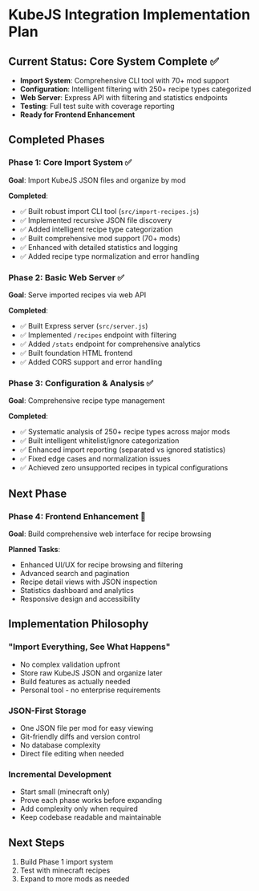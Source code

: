 # KubeJS Integration Implementation Plan

## Current Status: Core System Complete ✅
- **Import System**: Comprehensive CLI tool with 70+ mod support
- **Configuration**: Intelligent filtering with 250+ recipe types categorized
- **Web Server**: Express API with filtering and statistics endpoints
- **Testing**: Full test suite with coverage reporting
- **Ready for Frontend Enhancement**

## Completed Phases

### Phase 1: Core Import System ✅
**Goal**: Import KubeJS JSON files and organize by mod

**Completed**:
- ✅ Built robust import CLI tool (`src/import-recipes.js`)
- ✅ Implemented recursive JSON file discovery
- ✅ Added intelligent recipe type categorization
- ✅ Built comprehensive mod support (70+ mods)
- ✅ Enhanced with detailed statistics and logging
- ✅ Added recipe type normalization and error handling

### Phase 2: Basic Web Server ✅
**Goal**: Serve imported recipes via web API

**Completed**:
- ✅ Built Express server (`src/server.js`)
- ✅ Implemented `/recipes` endpoint with filtering
- ✅ Added `/stats` endpoint for comprehensive analytics
- ✅ Built foundation HTML frontend
- ✅ Added CORS support and error handling

### Phase 3: Configuration & Analysis ✅
**Goal**: Comprehensive recipe type management

**Completed**:
- ✅ Systematic analysis of 250+ recipe types across major mods
- ✅ Built intelligent whitelist/ignore categorization
- ✅ Enhanced import reporting (separated vs ignored statistics)
- ✅ Fixed edge cases and normalization issues
- ✅ Achieved zero unsupported recipes in typical configurations

## Next Phase

### Phase 4: Frontend Enhancement 🚧
**Goal**: Build comprehensive web interface for recipe browsing

**Planned Tasks**:
- Enhanced UI/UX for recipe browsing and filtering
- Advanced search and pagination
- Recipe detail views with JSON inspection
- Statistics dashboard and analytics
- Responsive design and accessibility

## Implementation Philosophy

### "Import Everything, See What Happens"
- No complex validation upfront
- Store raw KubeJS JSON and organize later
- Build features as actually needed
- Personal tool - no enterprise requirements

### JSON-First Storage
- One JSON file per mod for easy viewing
- Git-friendly diffs and version control
- No database complexity
- Direct file editing when needed

### Incremental Development
- Start small (minecraft only)
- Prove each phase works before expanding
- Add complexity only when required
- Keep codebase readable and maintainable

## Next Steps
1. Build Phase 1 import system
2. Test with minecraft recipes
3. Expand to more mods as needed